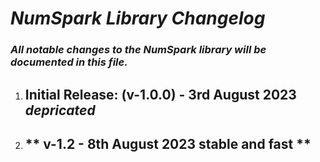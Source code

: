 # ***NumSpark Library Changelog***
### ***All notable changes to the NumSpark library will be documented in this file.***

1. ## **Initial Release**: (v-1.0.0) - 3rd August 2023 ***depricated***
2. ## ** v-1.2 - 8th August 2023 stable and fast **